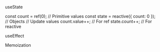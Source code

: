 useState

const count = ref(0); // Primitive values
const state = reactive({ count: 0 }); // Objects
// Update values
count.value++; // For ref
state.count++; // For reactive


useEffect
<script setup>
import { watch, watchEffect, onMounted, onUnmounted } from 'vue';

// 1. Watchers (equivalent to useEffect with dependencies)
watch(dependencies, (newVal, oldVal) => {
  // Side effect
});

// 2. Immediate watcher (runs immediately + tracks dependencies)
watchEffect(() => {
  // Side effect
});

// 3. Lifecycle hooks
onMounted(() => { /* componentDidMount */ });
onUnmounted(() => { /* componentWillUnmount */ });
</script>

Memoization
<script setup>
import { computed } from 'vue';

const memoizedValue = computed(() => computeValue(dep));

// For functions, just return a function
const memoizedFn = computed(() => () => doSomething(dep));
</script>


